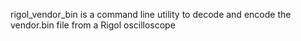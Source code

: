 rigol_vendor_bin is a command line utility to
decode and encode the vendor.bin file from a Rigol oscilloscope
